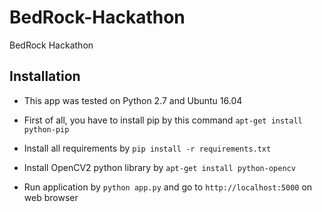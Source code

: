 # BedRock-Hackathon
BedRock Hackathon
## Installation

* This app was tested on Python 2.7 and Ubuntu 16.04

* First of all, you have to install pip by this command `apt-get install python-pip`
* Install all requirements by `pip install -r requirements.txt`
* Install OpenCV2 python library by `apt-get install python-opencv`
* Run application by `python app.py` and go to `http://localhost:5000` on web browser